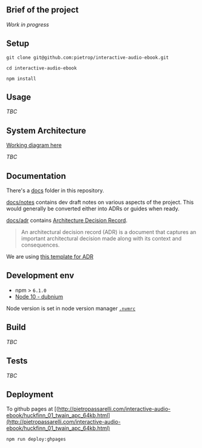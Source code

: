 ## Brief of the project
<!-- _One liner + link to confluence page_
_Screenshot of UI - optional_ -->

<!-- throwaway test part 3  -->

_Work in progress_

## Setup
<!-- _stack - optional_
_How to build and run the code/app_ -->

```
git clone git@github.com:pietrop/interactive-audio-ebook.git
```

```
cd interactive-audio-ebook
```

```
npm install
```

## Usage

_TBC_

## System Architecture
<!-- _High level overview of system architecture_ -->

[Working diagram here](https://docs.google.com/document/d/1-vl6xtxyHv7osN5B3NZ_T1QYiHfyJU158pOtASikkJQ/edit?usp=sharing)

_TBC_

## Documentation

There's a [docs](./docs) folder in this repository.

[docs/notes](./docs/notes) contains dev draft notes on various aspects of the project. This would generally be converted either into ADRs or guides when ready.

[docs/adr](./docs/adr) contains [Architecture Decision Record](https://github.com/joelparkerhenderson/architecture_decision_record).

> An architectural decision record (ADR) is a document that captures an important architectural decision made along with its context and consequences.

We are using [this template for ADR](https://gist.github.com/iaincollins/92923cc2c309c2751aea6f1b34b31d95) 

## Development env
 <!-- _How to run the development environment_ -->

- npm > `6.1.0`
- [Node 10 - dubnium](https://scotch.io/tutorials/whats-new-in-node-10-dubnium)

Node version is set in node version manager [`.nvmrc`](https://github.com/creationix/nvm#nvmrc) 

<!-- _Coding style convention ref optional, eg which linter to use_ -->

<!-- _Linting, github pre-push hook - optional_ -->

## Build
<!-- _How to run build_ -->

_TBC_

## Tests
<!-- _How to carry out tests_ -->

_TBC_

## Deployment
<!-- _How to deploy the code/app into test/staging/production_ -->


To github pages at [(http://pietropassarelli.com/interactive-audio-ebook/huckfinn_01_twain_apc_64kb.html](http://pietropassarelli.com/interactive-audio-ebook/huckfinn_01_twain_apc_64kb.html)

```
npm run deploy:ghpages
```



<!-- 
- Get the data
    - audio files
    - audio urls 
    - text

- Alignement
    - run STT on the data
    - Align STT result with accurate text
    - get json 
    

- react app 
    - make interactive page
        - audio url end point
        - aligned text json 
 -->